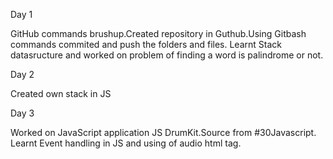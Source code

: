 Day 1

GitHub commands brushup.Created repository in Guthub.Using Gitbash commands commited and push the folders and files.
Learnt Stack datasructure and worked on problem of finding a word is palindrome or not.

Day 2

Created own stack in JS

Day 3

Worked on JavaScript application JS DrumKit.Source from #30Javascript.
Learnt Event handling in JS and using of audio html tag.
